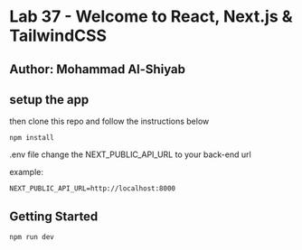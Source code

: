 # Lab 37 - Welcome to React, Next.js & TailwindCSS

## Author: Mohammad Al-Shiyab

## setup the app


then clone this repo and follow the instructions below

```
npm install
```
.env file change the NEXT_PUBLIC_API_URL to your back-end url

example:

```
NEXT_PUBLIC_API_URL=http://localhost:8000
```

## Getting Started

```
npm run dev
```



